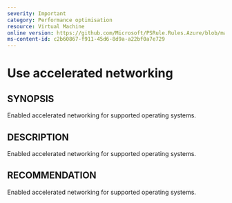 ```yaml
---
severity: Important
category: Performance optimisation
resource: Virtual Machine
online version: https://github.com/Microsoft/PSRule.Rules.Azure/blob/master/docs/rules/en/Azure.VM.AcceleratedNetworking.md
ms-content-id: c2b60867-f911-45d6-8d9a-a22bf0a7e729
---
```


# Use accelerated networking

## SYNOPSIS

Enabled accelerated networking for supported operating systems.

## DESCRIPTION

Enabled accelerated networking for supported operating systems.

## RECOMMENDATION

Enabled accelerated networking for supported operating systems.
